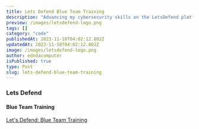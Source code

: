 ```yaml
---
title: Lets Defend Blue Team Training
description: "Advancing my cybersecurity skills on the LetsDefend platform. Engaging in practical blue team challenges and learning from experts. #LetsDefend #BlueTeam"
preview: /images/letsdefend-logo.png
tags: []
category: "code"
publishedAt: 2023-11-10T04:02:12.802Z
updatedAt: 2023-11-10T04:02:12.802Z
image: /images/letsdefend-logo.png
author: edndacomputer
isPublished: true
type: Post
slug: lets-defend-blue-team-training
---
```

### Lets Defend
#### Blue Team Training

[Let's Defend: Blue Team Training](http://www.letsdefend.io)
